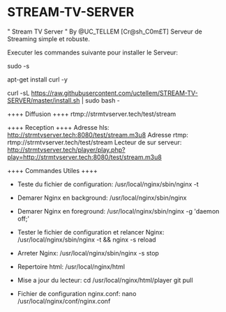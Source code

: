 # STREAM-TV-SERVER
" Stream TV Server " By @UC_TELLEM [Cr@sh_C0m£T]
Serveur de Streaming simple et robuste.



Executer les commandes suivante pour installer le Serveur:

sudo -s

apt-get install curl -y

curl -sL https://raw.githubusercontent.com/uctellem/STREAM-TV-SERVER/master/install.sh | sudo bash -


++++ Diffusion ++++
rtmp://strmtvserver.tech/test/stream

++++ Reception ++++
Adresse hls: http://strmtvserver.tech:8080/test/stream.m3u8
Adresse rtmp: rtmp://strmtvserver.tech/test/stream
Lecteur de sur serveur: http://strmtvserver.tech/player/play.php?play=http://strmtvserver.tech:8080/test/stream.m3u8

++++ Commandes Utiles ++++

- Teste du fichier de configuration:
/usr/local/nginx/sbin/nginx -t

- Demarer Nginx en background:
/usr/local/nginx/sbin/nginx

- Demarer Nginx en foreground:
/usr/local/nginx/sbin/nginx -g 'daemon off;'

- Tester le fichier de configuration et relancer Nginx:
/usr/local/nginx/sbin/nginx -t && nginx -s reload

- Arreter Nginx:
/usr/local/nginx/sbin/nginx -s stop

- Repertoire html:
/usr/local/nginx/html

- Mise a jour du lecteur:
cd /usr/local/nginx/html/player
git pull

- Fichier de configuration nginx.conf:
nano /usr/local/nginx/conf/nginx.conf
